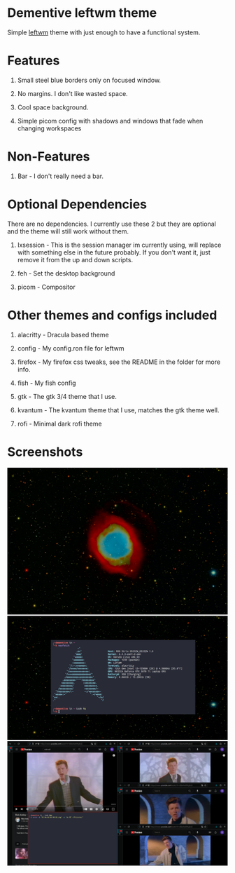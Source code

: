 # Dementive leftwm theme

Simple [leftwm](https://github.com/leftwm/leftwm) theme with just enough to have a functional system.

# Features

1. Small steel blue borders only on focused window.

2. No margins. I don't like wasted space.

3. Cool space background.

4. Simple picom config with shadows and windows that fade when changing workspaces

# Non-Features

1. Bar - I don't really need a bar.

# Optional Dependencies

There are no dependencies. I currently use these 2 but they are optional and the theme will still work without them.

1. lxsession - This is the session manager im currently using, will replace with something else in the future probably. If you don't want it, just remove it from the up and down scripts.

2. feh - Set the desktop background

2. picom - Compositor

# Other themes and configs included

1. alacritty - Dracula based theme

2. config - My config.ron file for leftwm

3. firefox - My firefox css tweaks, see the README in the folder for more info.

4. fish - My fish config

5. gtk - The gtk 3/4 theme that I use.

6. kvantum - The kvantum theme that I use, matches the gtk theme well.

7. rofi - Minimal dark rofi theme

# Screenshots

![Space Background](background.png)
![Example Desktop](/assets/image2.png)
![Example Layout](/assets/image.png)
